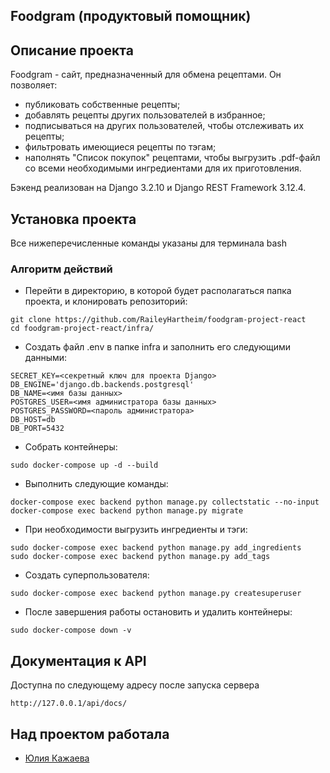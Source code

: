 ## Foodgram (продуктовый помощник)

## Описание проекта

Foodgram - сайт, предназначенный для обмена рецептами. Он позволяет:
- публиковать собственные рецепты;
- добавлять рецепты других пользователей в избранное;
- подписываться на других пользователей, чтобы отслеживать их рецепты;
- фильтровать имеющиеся рецепты по тэгам;
- наполнять "Список покупок" рецептами, чтобы выгрузить .pdf-файл со всеми необходимыми ингредиентами для их приготовления.


Бэкенд реализован на Django 3.2.10 и Django REST Framework 3.12.4.
## Установка проекта
Все нижеперечисленные команды указаны для терминала bash
### Алгоритм действий
- Перейти в директорию, в которой будет располагаться папка проекта, и клонировать репозиторий:
```
git clone https://github.com/RaileyHartheim/foodgram-project-react
cd foodgram-project-react/infra/
```
- Создать файл .env в папке infra и заполнить его следующими данными:
```
SECRET_KEY=<секретный ключ для проекта Django>
DB_ENGINE='django.db.backends.postgresql'
DB_NAME=<имя базы данных>
POSTGRES_USER=<имя администратора базы данных>
POSTGRES_PASSWORD=<пароль администратора>
DB_HOST=db
DB_PORT=5432
```
- Собрать контейнеры:
```
sudo docker-compose up -d --build
```
- Выполнить следующие команды:
```
docker-compose exec backend python manage.py collectstatic --no-input
docker-compose exec backend python manage.py migrate
```
- При необходимости выгрузить ингредиенты и тэги:
```
sudo docker-compose exec backend python manage.py add_ingredients
sudo docker-compose exec backend python manage.py add_tags
```
- Создать суперпользователя:
```
sudo docker-compose exec backend python manage.py createsuperuser
```

- После завершения работы остановить и удалить контейнеры:
```
sudo docker-compose down -v
```
## Документация к API
Доступна по следующему адресу после запуска сервера
```
http://127.0.0.1/api/docs/
```
## Над проектом работала
- [Юлия Кажаева](https://github.com/RaileyHartheim)